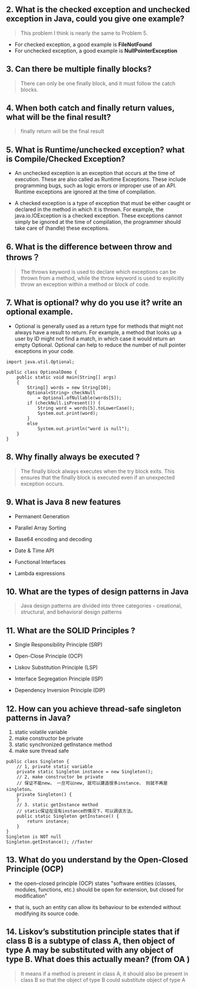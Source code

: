 ## 2. What is the checked exception and unchecked exception in Java, could you give one example?

> This problem I think is nearly the same to Problem 5.

- For checked exception, a good example is **FileNotFound**
- For unchecked exception, a good example is **NullPointerException**

## 3. Can there be multiple finally blocks? 
> There can only be one finally block, and it must follow the catch blocks.

## 4. When both catch and finally return values, what will be the final result?
> finally return will be the final result

## 5. What is Runtime/unchecked exception? what is Compile/Checked Exception?
- An unchecked exception is an exception that occurs at the time of execution. These are also called as Runtime Exceptions. These include programming bugs, such as logic errors or improper use of an API. Runtime exceptions are ignored at the time of compilation.

- A checked exception is a type of exception that must be either caught or declared in the method in which it is thrown. For example, the java.io.IOException is a checked exception. These exceptions cannot simply be ignored at the time of compilation, the programmer should take care of (handle) these exceptions.

## 6. What is the difference between throw and throws？
> The throws keyword is used to declare which exceptions can be thrown from a method, while the throw keyword is used to explicitly throw an exception within a method or block of code.



## 7. What is optional? why do you use it? write an optional example.

- Optional is generally used as a return type for methods that might not always have a result to return. For example, a method that looks up a user by ID might not find a match, in which case it would return an empty Optional. Optional can help to reduce the number of null pointer exceptions in your code.

```
import java.util.Optional;
 
public class OptionalDemo {
    public static void main(String[] args)
    {
        String[] words = new String[10];
        Optional<String> checkNull
            = Optional.ofNullable(words[5]);
        if (checkNull.isPresent()) {
            String word = words[5].toLowerCase();
            System.out.print(word);
        }
        else
            System.out.println("word is null");
    }
}
```


## 8. Why finally always be executed ?
> The finally block always executes when the try block exits. This ensures that the finally block is executed even if an unexpected exception occurs.


## 9. What is Java 8 new features 
- Permanent Generation

- Parallel Array Sorting
- Base64 encoding and decoding
- Date & Time API
- Functional Interfaces
- Lambda expressions

## 10. What are the types of design patterns in Java
> Java design patterns are divided into three categories - creational, structural, and behavioral design patterns

## 11. What are the SOLID Principles ?
- Single Responsibility Principle (SRP)

- Open-Close Principle (OCP)
- Liskov Substitution Principle (LSP)
- Interface Segregation Principle (ISP)
- Dependency Inversion Principle (DIP)


## 12. How can you achieve thread-safe singleton patterns in Java?

1. static volatile variable
2. make constructor be private
3. static synchronized getInstance method
4. make sure thread safe

```
public class Singleton {
    // 1, private static variable
    private static Singleton instance = new Singleton();
    // 2, make constructor be private
    // 保证不能new， 一旦可以new, 就可以建造很多instance， 则就不再是singleton。
    private Singleton() {
    }
    // 3. static getInstance method
    // static保证在没有instance的情况下，可以调该方法。
    public static Singleton getInstance() {
        return instance;
    }
}
Singleton is NOT null
Singleton.getInstance(); //faster
```


## 13. What do you understand by the Open-Closed Principle (OCP) 

- the open–closed principle (OCP) states "software entities (classes, modules, functions, etc.) should be open for extension, but closed for modification" 

- that is, such an entity can allow its behaviour to be extended without modifying its source code.

## 14. Liskov’s substitution principle states that if class B is a subtype of class A, then object of type A may be substituted with any object of type B. What does this actually mean? (from OA )

> It means if a method is present in class A, it should also be present in class B so that the object of type B could substitute object of type A
